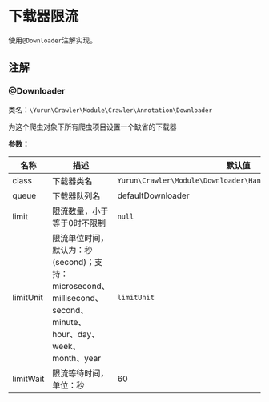 # 下载器限流

使用`@Downloader`注解实现。

## 注解

### @Downloader

类名：`\Yurun\Crawler\Module\Crawler\Annotation\Downloader`

为这个爬虫对象下所有爬虫项目设置一个缺省的下载器

**参数：**

名称 | 描述 | 默认值
-|-|-
class|下载器类名|`Yurun\Crawler\Module\Downloader\Handler\YurunHttpDownloader`
queue|下载器队列名|defaultDownloader
limit|限流数量，小于等于0时不限制|`null`
limitUnit|限流单位时间，默认为：秒(second)；支持：microsecond、millisecond、second、minute、hour、day、week、month、year|`limitUnit`
limitWait|限流等待时间，单位：秒|60
